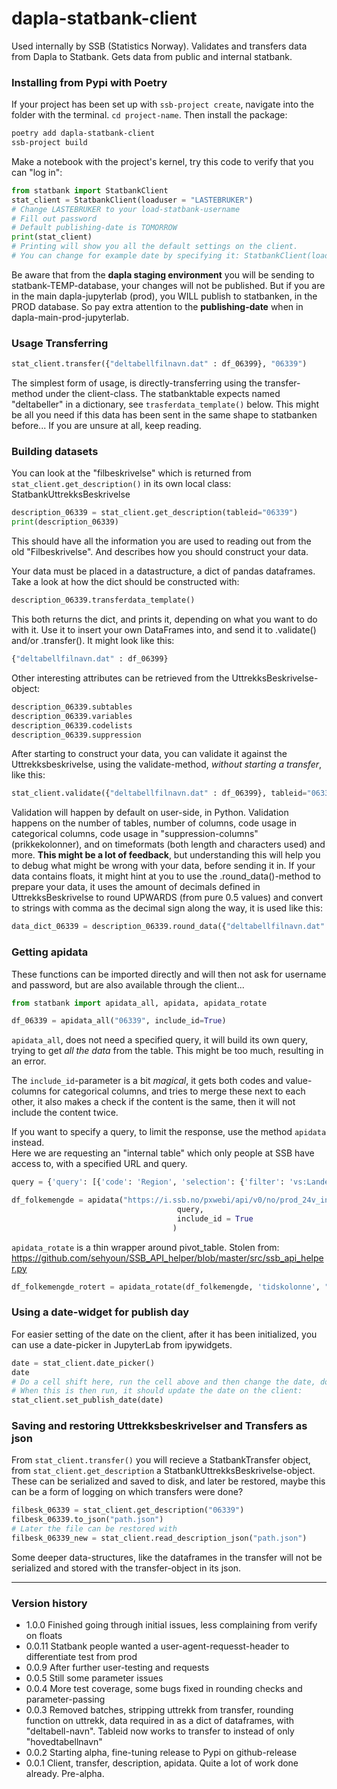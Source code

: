 # dapla-statbank-client
Used internally by SSB (Statistics Norway).
Validates and transfers data from Dapla to Statbank.
Gets data from public and internal statbank.


### Installing from Pypi with Poetry
If your project has been set up with `ssb-project create`, navigate into the folder with the terminal. `cd project-name`. Then install the package:
```bash
poetry add dapla-statbank-client
ssb-project build
```
Make a notebook with the project's kernel, try this code to verify that you can "log in":
```python
from statbank import StatbankClient
stat_client = StatbankClient(loaduser = "LASTEBRUKER")
# Change LASTEBRUKER to your load-statbank-username
# Fill out password
# Default publishing-date is TOMORROW
print(stat_client)
# Printing will show you all the default settings on the client.
# You can change for example date by specifying it: StatbankClient(loaduser = "LASTEBRUKER", date="2023-02-16")
```

Be aware that from the **dapla staging environment** you will be sending to statbank-TEMP-database, your changes will not be published. But if you are in the main dapla-jupyterlab (prod), you WILL publish to statbanken, in the PROD database. So pay extra attention to the **publishing-date** when in dapla-main-prod-jupyterlab.


### Usage Transferring

```python
stat_client.transfer({"deltabellfilnavn.dat" : df_06399}, "06339")
```
The simplest form of usage, is directly-transferring using the transfer-method under the client-class. The statbanktable expects named "deltabeller" in a dictionary, see `trasferdata_template()` below. This might be all you need if this data has been sent in the same shape to statbanken before... If you are unsure at all, keep reading.


### Building datasets
You can look at the "filbeskrivelse" which is returned from `stat_client.get_description()` in its own local class: StatbankUttrekksBeskrivelse
```python
description_06339 = stat_client.get_description(tableid="06339")
print(description_06339)
```
This should have all the information you are used to reading out from the old "Filbeskrivelse". And describes how you should construct your data.

Your data must be placed in a datastructure, a dict of pandas dataframes. Take a look at how the dict should be constructed with:
```python
description_06339.transferdata_template()
```
This both returns the dict, and prints it, depending on what you want to do with it. Use it to insert your own DataFrames into, and send it to .validate() and/or .transfer(). It might look like this:
```python
{"deltabellfilnavn.dat" : df_06399}
```

Other interesting attributes can be retrieved from the UttrekksBeskrivelse-object:
```python
description_06339.subtables
description_06339.variables
description_06339.codelists
description_06339.suppression
```

After starting to construct your data, you can validate it against the Uttrekksbeskrivelse, using the validate-method, *without starting a transfer*, like this:
```python
stat_client.validate({"deltabellfilnavn.dat" : df_06399}, tableid="06339")
```
Validation will happen by default on user-side, in Python.
Validation happens on the number of tables, number of columns, code usage in categorical columns, code usage in "suppression-columns" (prikkekolonner), and on timeformats (both length and characters used) and more.
**This might be a lot of feedback**, but understanding this will help you to debug what might be wrong with your data, before sending it in.
If your data contains floats, it might hint at you to use the .round_data()-method to prepare your data, it uses the amount of decimals defined in UttrekksBeskrivelse to round UPWARDS (from pure 0.5 values) and convert to strings with comma as the decimal sign along the way, it is used like this:
```python
data_dict_06339 = description_06339.round_data({"deltabellfilnavn.dat" : df_06399})
```




### Getting apidata

These functions can be imported directly and will then not ask for username and password, but are also available through the client...
```python
from statbank import apidata_all, apidata, apidata_rotate
```

```python
df_06339 = apidata_all("06339", include_id=True)
```
`apidata_all`, does not need a specified query, it will build its own query, trying to get *all the data* from the table. This might be too much, resulting in an error.

The `include_id`-parameter is a bit *magical*, it gets both codes and value-columns for categorical columns, and tries to merge these next to each other, it also makes a check if the content is the same, then it will not include the content twice.

If you want to specify a query, to limit the response, use the method `apidata` instead.\
Here we are requesting an "internal table" which only people at SSB have access to, with a specified URL and query.
```python
query = {'query': [{'code': 'Region', 'selection': {'filter': 'vs:Landet', 'values': ['0']}}, {'code': 'Alder', 'selection': {'filter': 'vs:AldGrupp19', 'values': ['000', '001', '002', '003', '004', '005', '006', '007', '008', '009', '010', '011', '012', '013', '014', '015', '016', '017', '018', '019', '020', '021', '022', '023', '024', '025', '026', '027', '028', '029', '030', '031', '032', '033', '034', '035', '036', '037', '038', '039', '040', '041', '042', '043', '044', '045', '046', '047', '048', '049', '050', '051', '052', '053', '054', '055', '056', '057', '058', '059', '060', '061', '062', '063', '064', '065', '066', '067', '068', '069', '070', '071', '072', '073', '074', '075', '076', '077', '078', '079', '080', '081', '082', '083', '084', '085', '086', '087', '088', '089', '090', '091', '092', '093', '094', '095', '096', '097', '098', '099', '100', '101', '102', '103', '104', '105', '106', '107', '108', '109', '110', '111', '112', '113', '114', '115', '116', '117', '118', '119+']}}, {'code': 'Statsbrgskap', 'selection': {'filter': 'vs:Statsborgerskap', 'values': ['000']}}, {'code': 'Tid', 'selection': {'filter': 'item', 'values': ['2022']}}], 'response': {'format': 'json-stat2'}}

df_folkemengde = apidata("https://i.ssb.no/pxwebi/api/v0/no/prod_24v_intern/START/be/be01/folkemengde/Rd0002Aa",
                                     query,
                                     include_id = True
                                    )
```

`apidata_rotate` is a thin wrapper around pivot_table. Stolen from: https://github.com/sehyoun/SSB_API_helper/blob/master/src/ssb_api_helper.py
```python
df_folkemengde_rotert = apidata_rotate(df_folkemengde, 'tidskolonne', "verdikolonne")
```


### Using a date-widget for publish day
For easier setting of the date on the client, after it has been initialized, you can use a date-picker in JupyterLab from ipywidgets.
```python
date = stat_client.date_picker()
date
# Do a cell shift here, run the cell above and then change the date, dont run the cell again
# When this is then run, it should update the date on the client:
stat_client.set_publish_date(date)
```


### Saving and restoring Uttrekksbeskrivelser and Transfers as json

From `stat_client.transfer()` you will recieve a StatbankTransfer object, from `stat_client.get_description` a StatbankUttrekksBeskrivelse-object. These can be serialized and saved to disk, and later be restored, maybe this can be a form of logging on which transfers were done?

```python
filbesk_06339 = stat_client.get_description("06339")
filbesk_06339.to_json("path.json")
# Later the file can be restored with
filbesk_06339_new = stat_client.read_description_json("path.json")
```
Some deeper data-structures, like the dataframes in the transfer will not be serialized and stored with the transfer-object in its json.

---

### Version history
- 1.0.0 Finished going through initial issues, less complaining from verify on floats
- 0.0.11 Statbank people wanted a user-agent-requesst-header to differentiate test from prod
- 0.0.9 After further user-testing and requests
- 0.0.5 Still some parameter issues
- 0.0.4 More test coverage, some bugs fixed in rounding checks and parameter-passing
- 0.0.3 Removed batches, stripping uttrekk from transfer, rounding function on uttrekk, data required in as a dict of dataframes, with "deltabell-navn". Tableid now works to transfer to instead of only "hovedtabellnavn"
- 0.0.2 Starting alpha, fine-tuning release to Pypi on github-release
- 0.0.1 Client, transfer, description, apidata. Quite a lot of work done already. Pre-alpha.
